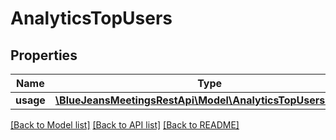 # AnalyticsTopUsers

## Properties
Name | Type | Description | Notes
------------ | ------------- | ------------- | -------------
**usage** | [**\BlueJeansMeetingsRestApi\Model\AnalyticsTopUsersUsage[]**](AnalyticsTopUsersUsage.md) |  | [optional] 

[[Back to Model list]](../README.md#documentation-for-models) [[Back to API list]](../README.md#documentation-for-api-endpoints) [[Back to README]](../README.md)



